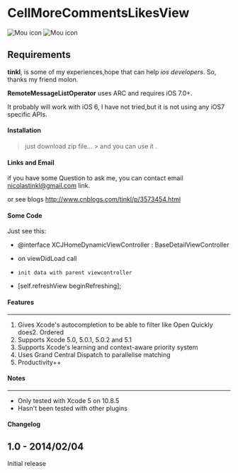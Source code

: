 # CellMoreCommentsLikesView
  
![Mou icon](http://kidswant.u.qiniudn.com/Ft1txuOsaWMKDg5T53yfnBu9VGc1)
![Mou icon](http://kidswant.u.qiniudn.com/Ft8eQjdbXY-MlhLcRNNjOfzZDEV9)


## Requirements

**tinkl**, is some of my experiences,hope that can help *ios  developers*.
So, thanks my friend <molon> molon.

**RemoteMessageListOperator** uses ARC and requires iOS 7.0+.

It probably will work with iOS 6, I have not tried,but  it is not using any iOS7 specific APIs.
 
####  Installation

> just download zip file… &gt; and you can use it .

#### Links and Email

if you have some Question to ask me, you can contact email <nicolastinkl@gmail.com> link.

or see blogs <http://www.cnblogs.com/tinkl/p/3573454.html>

[id]: http://mouapp.com "Markdown editor on Mac OS X"



#### Some Code

Just see this:



- @interface XCJHomeDynamicViewController : BaseDetailViewController

-	on viewDidLoad call
-	  init data with parent viewcontroller
-    [self.refreshView beginRefreshing];





####  Features

------------------------------------

1. Gives Xcode's autocompletion to be able to filter like Open Quickly does2. Ordered  
3. Supports Xcode 5.0, 5.0.1, 5.0.2 and 5.1
4. Supports Xcode's learning and context-aware priority system
5. Uses Grand Central Dispatch to parallelise matching
6. Productivity++ 

#### Notes

--------

* Only tested with Xcode 5 on 10.8.5
* Hasn't been tested with other plugins 



#### Changelog



1.0 - 2014/02/04
----------

Initial release

